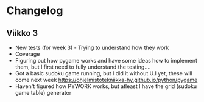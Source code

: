 # Changelog

## Viikko 3

- New tests (for week 3) - Trying to understand how they work
- Coverage
- Figuring out how pygame works and have some ideas how to implement them, but I first need to fully understand the testing....
- Got a basic sudoku game running, but I did it without U.I yet, these will come next week https://ohjelmistotekniikka-hy.github.io/python/pygame
- Haven't figured how PYWORK works, but atleast I have the grid (sudoku game table) generator

